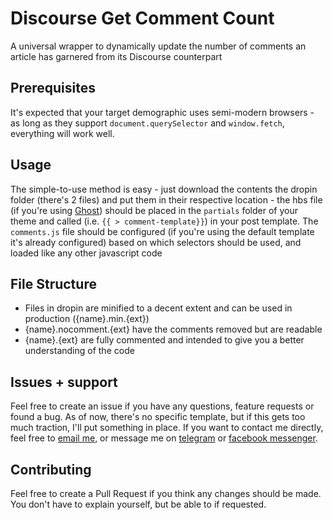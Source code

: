 # Discourse Get Comment Count

A universal wrapper to dynamically update the number of comments an article has garnered from its Discourse counterpart

## Prerequisites

It's expected that your target demographic uses semi-modern browsers - as long as they support `document.querySelector` and `window.fetch`, everything will work well.

## Usage

The simple-to-use method is easy - just download the contents the dropin folder (there's 2 files) and put them in their respective location - the hbs file (if you're using [Ghost](https://ghost.org)) should be placed in the `partials` folder of your theme and called (i.e. `{{ > comment-template}}`) in your post template. The `comments.js` file should be configured (if you're using the default template it's already configured) based on which selectors should be used, and loaded like any other javascript code

## File Structure
- Files in dropin are minified to a decent extent and can be used in production ({name}.min.{ext})
- {name}.nocomment.{ext} have the comments removed but are readable
- {name}.{ext} are fully commented and intended to give you a better understanding of the code

## Issues + support

Feel free to create an issue if you have any questions, feature requests or found a bug. As of now, there's no specific template, but if this gets too much traction, I'll put something in place. If you want to contact me directly, feel free to [email me](mailto:me@vikaspotluri.ml), or message me on [telegram](https://t.me/vikaspotluri123) or [facebook messenger](https://m.me/vikaspotluri).

## Contributing

Feel free to create a Pull Request if you think any changes should be made. You don't have to explain yourself, but be able to if requested.
